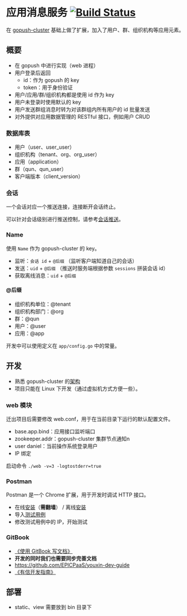 # 应用消息服务 [![Build Status](https://drone.io/github.com/EPICPaaS/appmsgsrv/status.png)](https://drone.io/github.com/EPICPaaS/appmsgsrv/latest)

在 [gopush-cluster](https://github.com/Terry-Mao/gopush-cluster) 基础上做了扩展，加入了用户、群、组织机构等应用元素。

## 概要

* 在 gopush 中进行实现（web 进程）
* 用户登录后返回
  * id：作为 gopush 的 key
  * token：用于身份验证
* 用户/应用/群/组织机构都是使用 id 作为 key
* 用户未登录时使用默认的 key
* 用户发送群组消息时转为对该群组内所有用户的 id 批量发送
* 对外提供对应用数据管理的 RESTful 接口，例如用户 CRUD

### 数据库表

* 用户（user、user_user）
* 组织机构（tenant、org、org_user）
* 应用（application）
* 群（qun、qun_user）
* 客户端版本（client_version）

### 会话

一个会话对应一个推送连接，连接断开会话终止。

可以针对会话级别进行推送控制，请参考[会话推送](https://github.com/EPICPaaS/appmsgsrv/issues/1)。

### Name

使用 `Name` 作为 gopush-cluster 的 key。

* 监听：`会话 id` + `@后缀` （监听客户端知道自己的会话）
* 发送：`uid` + `@后缀` （推送时服务端根据参数 `sessions` 拼装会话 id）
* 获取离线消息：`uid` + `@后缀`

#### @后缀

* 组织机构单位：@tenant
* 组织机构部门：@org
* 群：@qun
* 用户：@user
* 应用：@app

开发中可以使用定义在 `app/config.go` 中的常量。

## 开发

* 熟悉 gopush-cluster 的[架构](https://camo.githubusercontent.com/3c2f6df17ff0bace9f88e657819160f0bcb14a8c/687474703a2f2f7261772e6769746875622e636f6d2f54657272792d4d616f2f676f707573682d636c75737465722f6d61737465722f77696b692f6172636869746563747572652f6172636869746563747572652e6a7067)
* 项目只能在 Linux 下开发（通过虚拟机方式方便一些）。

### web 模块

迁出项目后需要修改 web.conf，用于在当前目录下运行的默认配置文件。
* base.app.bind：应用接口监听端口
* zookeeper.addr：gopush-cluster 集群节点通知n
* user daniel：当前操作系统登录用户 
* IP 绑定

启动命令 `./web -v=3 -logtostderr=true`

### Postman

Postman 是一个 Chrome 扩展，用于开发时调试 HTTP 接口。

* 在线[安装](https://chrome.google.com/webstore/detail/postman-rest-client/fdmmgilgnpjigdojojpjoooidkmcomcm)（**需翻墙**） / 离线[安装](https://github.com/a85/POSTMan-Chrome-Extension)
* 导入[测试用例](https://www.getpostman.com/collections/cba11454feb866c965c3)
* 修改测试用例中的 IP，开始测试

### GitBook

* [《使用 GitBook 写文档》](http://88250.b3log.org/write-doc-via-gitbook)
* **开发的同时我们也需要同步完善文档**
* https://github.com/EPICPaaS/youxin-dev-guide
* [《有信开发指南》](http://88250.gitbooks.io/youxin-dev-guide)

## 部署

* static、view 需要放到 bin 目录下
